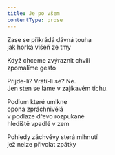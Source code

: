 ```yaml
---
title: Je po všem
contentType: prose
---
```


Zase se přikrádá dávná touha  
jak horká višeň ze tmy

Když chceme zvýraznit chvíli  
zpomalíme gesto

Přijde-li? Vrátí-li se? Ne.  
Jen sten se láme v zajíkavém tichu.

Podium které umlkne  
opona zpráchnivělá  
v podlaze dřevo rozpukané  
hlediště vpadlé v zem

Pohledy záchvěvy sterá mihnutí  
jež nelze přivolat zpátky
